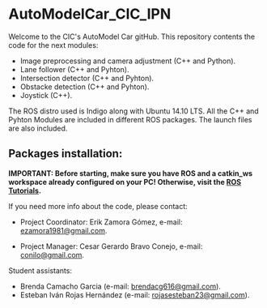 # AutoModelCar_CIC_IPN

Welcome to the CIC's AutoModel Car gitHub. This repository contents the code for the next modules:

- Image preprocessing and camera adjustment (C++ and Python).
- Lane follower (C++ and Pyhton).
- Intersection detector (C++ and Pyhton).
- Obstacke detection (C++ and Pyhton).
- Joystick (C++).

The ROS distro used is Indigo along with Ubuntu 14.10 LTS. All the C++ and Pyhton Modules are included in different ROS packages. The launch files are also included.

## Packages installation:

**IMPORTANT: Before starting, make sure you have ROS and a catkin_ws workspace already configured on your PC! Otherwise, visit the [ROS Tutorials](http://wiki.ros.org/ROS/Tutorials/InstallingandConfiguringROSEnvironment).**


If you need more info about the code, please contact:

* Project Coordinator:
Erik Zamora Gómez, e-mail: ezamora1981@gmail.com.

* Project Manager: 
Cesar Gerardo Bravo Conejo,  e-mail: conilo@gmail.com.

Student assistants:
- Brenda Camacho Garcia (e-mail: brendacg616@gmail.com).
- Esteban Iván Rojas Hernández (e-mail: rojasesteban23@gmail.com).



